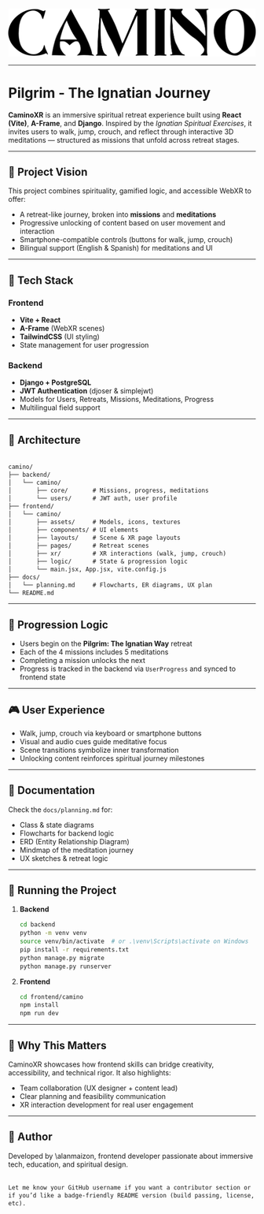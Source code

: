 ![Camino Preview](logo.png)

---

# Pilgrim - The Ignatian Journey

**CaminoXR** is an immersive spiritual retreat experience built using **React (Vite)**, **A-Frame**, and **Django**. Inspired by the *Ignatian Spiritual Exercises*, it invites users to walk, jump, crouch, and reflect through interactive 3D meditations — structured as missions that unfold across retreat stages.

---

## 🌿 Project Vision

This project combines spirituality, gamified logic, and accessible WebXR to offer:
- A retreat-like journey, broken into **missions** and **meditations**
- Progressive unlocking of content based on user movement and interaction
- Smartphone-compatible controls (buttons for walk, jump, crouch)
- Bilingual support (English & Spanish) for meditations and UI

---

## 🔧 Tech Stack

### Frontend
- **Vite + React**
- **A-Frame** (WebXR scenes)
- **TailwindCSS** (UI styling)
- State management for user progression

### Backend
- **Django + PostgreSQL**
- **JWT Authentication** (djoser & simplejwt)
- Models for Users, Retreats, Missions, Meditations, Progress
- Multilingual field support

---

## 🧠 Architecture

```

camino/
├── backend/
│   └── camino/
│       ├── core/       # Missions, progress, meditations
│       └── users/      # JWT auth, user profile
├── frontend/
│   └── camino/
│       ├── assets/     # Models, icons, textures
│       ├── components/ # UI elements
│       ├── layouts/    # Scene & XR page layouts
│       ├── pages/      # Retreat scenes
│       ├── xr/         # XR interactions (walk, jump, crouch)
│       ├── logic/      # State & progression logic
│       └── main.jsx, App.jsx, vite.config.js
├── docs/
│   └── planning.md     # Flowcharts, ER diagrams, UX plan
└── README.md

````

---

## 🧭 Progression Logic

- Users begin on the **Pilgrim: The Ignatian Way** retreat
- Each of the 4 missions includes 5 meditations
- Completing a mission unlocks the next
- Progress is tracked in the backend via `UserProgress` and synced to frontend state

---

## 🎮 User Experience

- Walk, jump, crouch via keyboard or smartphone buttons
- Visual and audio cues guide meditative focus
- Scene transitions symbolize inner transformation
- Unlocking content reinforces spiritual journey milestones

---

## 📄 Documentation

Check the `docs/planning.md` for:
- Class & state diagrams
- Flowcharts for backend logic
- ERD (Entity Relationship Diagram)
- Mindmap of the meditation journey
- UX sketches & retreat logic

---

## 🚀 Running the Project

1. **Backend**
   ```bash
   cd backend
   python -m venv venv
   source venv/bin/activate  # or .\venv\Scripts\activate on Windows
   pip install -r requirements.txt
   python manage.py migrate
   python manage.py runserver
   ```

2. **Frontend**

   ```bash
   cd frontend/camino
   npm install
   npm run dev
   ```

---

## 💬 Why This Matters

CaminoXR showcases how frontend skills can bridge creativity, accessibility, and technical rigor. It also highlights:

* Team collaboration (UX designer + content lead)
* Clear planning and feasibility communication
* XR interaction development for real user engagement

---

## 👤 Author

Developed by \alanmaizon, frontend developer passionate about immersive tech, education, and spiritual design.

```

Let me know your GitHub username if you want a contributor section or if you’d like a badge-friendly README version (build passing, license, etc).
```


